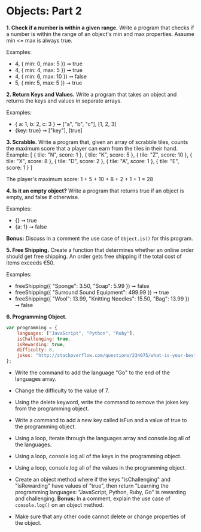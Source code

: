 # Objects: Part 2


**1. Check if a number is within a given range.**
Write a program that checks if a number is within the range of an object's min and max properties. Assume min <= max is always true. 

Examples: 
* 4, { min: 0, max: 5 }) ➞ true 
* 4, { min: 4, max: 5 }) ➞ true
* 4, { min: 6, max: 10 }) ➞ false
* 5, { min: 5, max: 5 }) ➞ true


**2. Return Keys and Values.**
Write a program that takes an object and returns the keys and values in separate arrays. 

Examples: 
* { a: 1, b: 2, c: 3 } ➞ ["a", "b", "c"], [1, 2, 3]
* {key: true} ➞ ["key"], [true]

**3. Scrabble.**
Write a program that, given an array of scrabble tiles, counts the maximum score that a player can earn from the tiles in their hand. 
Example: 
[
  { tile: "N", score: 1 },
  { tile: "K", score: 5 },
  { tile: "Z", score: 10 },
  { tile: "X", score: 8 },
  { tile: "D", score: 2 },
  { tile: "A", score: 1 },
  { tile: "E", score: 1 }
]

The player's maximum score: 1 + 5 + 10 + 8 + 2 + 1 + 1 = 28

**4. Is it an empty object?**
Write a program that returns true if an object is empty, and false if otherwise. 

Examples: 
* {} ➞ true
* {a: 1} ➞ false

**Bonus:** Discuss in a comment the use case of `Object.is()` for this program.

**5. Free Shipping.**
Create a function that determines whether an online order should get free shipping. An order gets free shipping if the total cost of items exceeds €50. 

Examples:
* freeShipping({ "Sponge": 3.50, "Soap": 5.99 }) ➞ false
* freeShipping({ "Surround Sound Equipment": 499.99 }) ➞ true
* freeShipping({ "Wool": 13.99, "Knitting Needles": 15.50, "Bag": 13.99 }) ➞ false

**6. Programming Object.**

```javascript
var programming = {
    languages: ["JavaScript", "Python", "Ruby"],
    isChallenging: true,
    isRewarding: true,
    difficulty: 8,
    jokes: "http://stackoverflow.com/questions/234075/what-is-your-best-programmer-joke"
};
```

* Write the command to add the language "Go" to the end of the languages array.

* Change the difficulty to the value of 7.
* Using the delete keyword, write the command to remove the jokes key from the programming object.
* Write a command to add a new key called isFun and a value of true to the programming object.
* Using a loop, iterate through the languages array and console.log all of the languages.
* Using a loop, console.log all of the keys in the programming object.
* Using a loop, console.log all of the values in the programming object.
* Create an object method where if the keys "isChallenging" and "isRewarding" have values of "true", then return "Learning the programming languages: "JavaScript, Python, Ruby, Go" is rewarding and challenging. **Bonus:** In a comment, explain the use case of `console.log()` on an object method.
* Make sure that any other code cannot delete or change properties of the object. 
